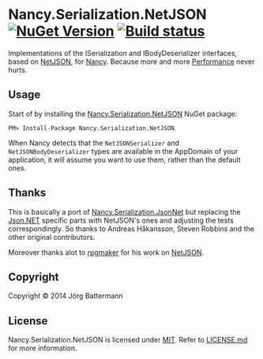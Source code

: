 # Nancy.Serialization.NetJSON [![NuGet Version](http://img.shields.io/nuget/v/Nancy.Serialization.NetJSON.svg?style=flat)](https://www.nuget.org/packages/Nancy.Serialization.NetJSON/) [![Build status](https://ci.appveyor.com/api/projects/status/8m1agvwx1qukrrc1)](https://ci.appveyor.com/project/jbattermann/nancy-serialization-NetJSON)


Implementations of the ISerialization and IBodyDeserializer interfaces, based on [NetJSON](https://github.com/rpgmaker/NetJSON), for [Nancy](http://nancyfx.org). Because more and more [Performance](https://github.com/rpgmaker/NetJSON#benchmark-how-fast) never hurts.

## Usage

Start of by installing the [Nancy.Serialization.NetJSON](https://www.nuget.org/packages/Nancy.Serialization.NetJSON/) NuGet package:

`PM> Install-Package Nancy.Serialization.NetJSON`

When Nancy detects that the `NetJSONSerializer` and `NetJSONBodyDeserializer` types are available in the AppDomain of your application, it will assume you want to use them, rather than the default ones.

## Thanks

This is basically a port of [Nancy.Serialization.JsonNet](https://github.com/NancyFx/Nancy.Serialization.JsonNet) but replacing the [Json.NET](http://json.codeplex.com/) specific parts with NetJSON's ones and adjusting the tests correspondingly. So thanks to Andreas Håkansson, Steven Robbins and the other original contributors.

Moreover thanks alot to [rpgmaker](https://github.com/rpgmaker) for his work on [NetJSON](https://github.com/rpgmaker/NetJSON).

## Copyright

Copyright © 2014 Jörg Battermann

## License

Nancy.Serialization.NetJSON is licensed under [MIT](http://www.opensource.org/licenses/mit-license.php "Read more about the MIT license form"). Refer to [LICENSE.md](https://github.com/jbattermann/Nancy.Serialization.NetJSON/blob/master/LICENSE.md) for more information.
